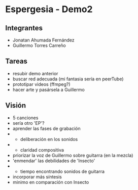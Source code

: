 # Espergesia - Demo2

## Integrantes
- Jonatan Ahumada Fernández
- Guillermo Torres Carreño


## Tareas
- resubir demo anterior
-  buscar red adecuada (mi fantasia sería en peerTube)
- prototipar videos (ffmpeg?)
- hacer arte y pasársela a Guillermo

## Visión
- 5 canciones
- sería otro 'EP'?
- aprender las fases de grabación
- + deliberación en los sonidos
- + claridad compositiva
- priorizar la voz de Guillermo sobre guitarra (en la mezcla)
- 'enmendar' las debilidades de 'Insecto'
- + tiempo encontrando sonidos de guitarra
- incorporar más síntesis
- minimo en comparación con Insecto


